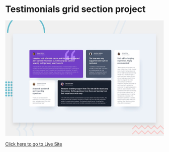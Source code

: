# Testimonials grid section project

![Design preview for the Testimonials grid section coding challenge](./design/desktop-preview.jpg)

[Click here to go to Live Site](https://ksd-testimonials-grid.netlify.app/)
